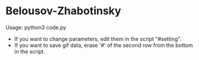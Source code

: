 # Belousov-Zhabotinsky

Usage: python3 code.py

- If you want to change parameters, edit them in the script "#setting".
- If you want to save gif data, erase '#' of the second row from the bottom in the script.
